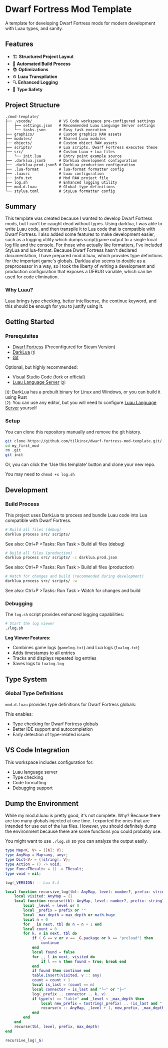 # Dwarf Fortress Mod Template

A template for developing Dwarf Fortress mods for modern development with Luau types, and sanity.

## Features

- 🏗️ **Structured Project Layout**
- 🔄 **Automated Build Process**
- 📚 **Optimizations**
- ⚙️ **Luau Transpilation**
- 🔍 **Enhanced Logging**
- 🧪 **Type Safety**

## Project Structure

```
./mod-template/
├── .vscode/            # VS Code workspace pre-configured settings
│   ├── settings.json   # Recommended Luau Language Server settings
│   └── tasks.json      # Easy task execution
├── graphics/           # Custom graphics RAW assets
├── modules/            # Shared Luau modules
├── objects/            # Custom object RAW assets
├── scripts/            # Lua scripts, Dwarf Fortress executes these
├── src/                # Custom Luau + Lua files
│   └── init.lua        # Entry point example source
├── .darklua.json5      # DarkLua development configuration
├── .darklua.prod.json5 # DarkLua production configuration
├── .lua-format         # lua-format formatter config
├── .luaurc             # Luau configuration
├── info.txt            # Mod RAW project file
├── log.sh              # Enhanced logging utility
├── mod.d.luau          # Global type definitions
└── stylua.toml         # StyLua formatter config
```

## Summary

This template was created because I wanted to develop Dwarf Fortress mods, but I can't be caught dead without types. Using darklua, I was able to write Luau code, and then transpile it to Lua code that is compatible with Dwarf Fortress. I also added some features to make development easier, such as a logging utility which dumps script/game output to a single local log file and the console. For those who actually like formatters, I've included StyLua and lua-format. Because Dwarf Fortress hasn't declared documentation, I have prepared mod.d.luau, which provides type definitions for the important game's globals. Darklua also seems to double as a preprocessor in a way, so I took the liberty of writing a development and production configuration that exposes a DEBUG variable, which can be used for code elimination.

### Why Luau?

Luau brings type checking, better intellisense, the continue keyword, and this should be enough for you to justify using it.

## Getting Started

### Prerequisites

- [Dwarf Fortress](https://store.steampowered.com/app/975370/Dwarf_Fortress/) (Preconfigured for Steam Version)
- [DarkLua](https://github.com/seaofvoices/darklua) <small>[[1](#footnote-1)]</small>
- [Git](https://git-scm.com/downloads)

Optional, but highly recommended:
- Visual Studio Code (fork or official)
- [Luau Language Server](vscode:extension/JohnnyMorganz.luau-lsp) <small>[[2](#footnote-2)]</small>

<small id="footnote-1">[1]</small>: DarkLua has a prebuilt binary for Linux and Windows, or you can build it using Rust  
<small id="footnote-2">[2]</small>: You can use any editor, but you will need to configure [Luau Language Server](https://github.com/JohnnyMorganz/luau-lsp) yourself  

### Setup

You can clone this repository manually and remove the git history.
```bash
git clone https://github.com/tilkinsc/dwarf-fortress-mod-template.git/ my_first_mod
cd my_first_mod
rm .git
git init
```

Or, you can click the 'Use this template' button and clone your new repo.

You may need to `chmod +x log.sh`

## Development

### Build Process

This project uses DarkLua to process and bundle Luau code into Lua compatible with Dwarf Fortress.

```bash
# Build all files (debug)
darklua process src/ scripts/
```
See also: Ctrl+P >Tasks: Run Task > Build all files (debug)

```bash
# Build all files (production)
darklua process src/ scripts/ -c darklua.prod.json
```
See also: Ctrl+P >Tasks: Run Task > Build all files (production)

```bash
# Watch for changes and build (recommended during development)
darklua process src/ scripts/ -w
```
See also: Ctrl+P >Tasks: Run Task > Watch for changes and build

### Debugging

The `log.sh` script provides enhanced logging capabilities:

```bash
# Start the log viewer
./log.sh
```

**Log Viewer Features:**
- Combines game logs (`gamelog.txt`) and Lua logs (`lualog.txt`)
- Adds timestamps to all entries
- Tracks and displays repeated log entries
- Saves logs to `lualog.log`

## Type System

### Global Type Definitions

`mod.d.luau` provides type definitions for Dwarf Fortress globals:

This enables:
- Type checking for Dwarf Fortress globals
- Better IDE support and autocompletion
- Early detection of type-related issues

## VS Code Integration

This workspace includes configuration for:
- Luau language server
- Type checking
- Code formatting
- Debugging support

## Dump the Environment

While my mod.d.luau is pretty good, it's not complete. Why? Because there are too many globals injected at one time. I exported the ones that are intended for use out of the lua files. However, you should definitely dump the environment because there are some functions you could probably use.

You might want to use `./log.sh` so you can analyze the output easily.

```lua
type Map<K, V> = {[K]: V};
type AnyMap = Map<any, any>;
type Dict<V> = {[string]: V};
type Action = () -> void;
type Func<TResult> = () -> TResult;
type void = nil;

log(_VERSION) -- Lua 5.4

local function recursive_log(tbl: AnyMap, level: number?, prefix: string?, max_depth: number?)
    local visited: AnyMap = {}
    local function recurse(tbl: AnyMap, level: number?, prefix: string?, max_depth: number?)
        local _level = level or 0
        local _prefix = prefix or ""
        local _max_depth = max_depth or math.huge
        local n = 0
        for _ in next, tbl do n = n + 1 end
        local count = 0
        for k, v in next, tbl do
            if (_G == v or v == _G.package or k == "preload") then
                continue
            end
            local found = false
            for _, l in next, visited do
                if l == v then found = true; break end
            end
            if found then continue end
            table.insert(visited, v :: any)
            count = count + 1
            local is_last = (count == n)
            local connector = is_last and "└─" or "├─"
            log(_prefix .. connector .. k, v)
            if type(v) == "table" and _level < _max_depth then
                local new_prefix = tostring(_prefix) .. (is_last and "  " or "│ ")
                recurse(v :: AnyMap, _level + 1, new_prefix, _max_depth)
            end
        end
    end
    recurse(tbl, level, prefix, max_depth)
end

recursive_log(_G)
```
